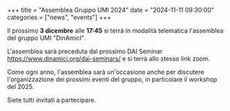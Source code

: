 +++
title = "Assemblea Gruppo UMI 2024"
date = "2024-11-11 09:30:00"
categories = ["news", "events"]
+++

Il prossimo **3 dicembre** alle **17:45** si terrà in modalità telematica l'assemblea del gruppo UMI "DinAmicI". 

L'assemblea sarà preceduta dal prossimo DAI Seminar <https://www.dinamici.org/dai-seminars/> e si terrà allo stesso link zoom.

Come ogni anno, l'assemblea sarà un'occasione anche per discutere l'organizzazione dei prossimi eventi del gruppo, in particolare il workshop del 2025. 

Siete tutti invitati a partecipare.
